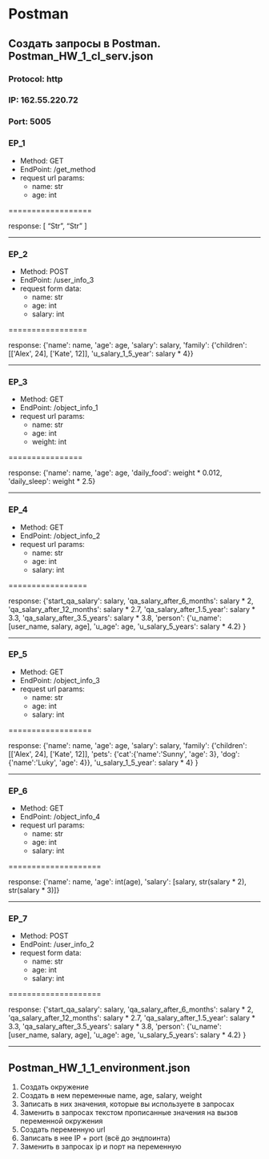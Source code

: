 # Postman
## Создать запросы в Postman. Postman_HW_1_cl_serv.json
### Protocol: http
### IP: 162.55.220.72
### Port: 5005

### EP_1
* Method: GET
* EndPoint: /get_method
* request url params: 
    + name: str
    + age: int

==================

response: 
[
    “Str”,
    “Str”
]

*****************


### EP_2
* Method: POST
* EndPoint: /user_info_3
* request form data: 
    + name: str
    + age: int
    + salary: int

=================

response: 
{'name': name,
          'age': age,
          'salary': salary,
          'family': {'children': [['Alex', 24], ['Kate', 12]],
                     'u_salary_1_5_year': salary * 4}}


****************

### EP_3
* Method: GET
* EndPoint: /object_info_1
* request url params: 
    + name: str
    + age: int
    + weight: int

================

response: 
{'name': name,
          'age': age,
          'daily_food': weight * 0.012,
          'daily_sleep': weight * 2.5}


*****************

### EP_4
* Method: GET
* EndPoint: /object_info_2
* request url params: 
    + name: str
    + age: int
    + salary: int

=================

response: 
{'start_qa_salary': salary,
          'qa_salary_after_6_months': salary * 2,
          'qa_salary_after_12_months': salary * 2.7,
          'qa_salary_after_1.5_year': salary * 3.3,
          'qa_salary_after_3.5_years': salary * 3.8,
          'person': {'u_name': [user_name, salary, age],
                     'u_age': age,
                     'u_salary_5_years': salary * 4.2}
          }


******************

### EP_5
* Method: GET
* EndPoint: /object_info_3
* request url params: 
    + name: str
    + age: int
    + salary: int

==================

response: 
{'name': name,
          'age': age,
          'salary': salary,
          'family': {'children': [['Alex', 24], ['Kate', 12]],
                     'pets': {'cat':{'name':'Sunny',
                                     'age': 3},
                              'dog':{'name':'Luky',
                                     'age': 4}},
                     'u_salary_1_5_year': salary * 4}
          }


*******************

### EP_6
* Method: GET
* EndPoint: /object_info_4
* request url params: 
    + name: str
    + age: int
    + salary: int

====================

response: 
{'name': name,
          'age': int(age),
          'salary': [salary, str(salary * 2), str(salary * 3)]}


********************

### EP_7
* Method: POST
* EndPoint: /user_info_2
* request form data: 
    + name: str
    + age: int
    + salary: int

====================

response: 
{'start_qa_salary': salary,
          'qa_salary_after_6_months': salary * 2,
          'qa_salary_after_12_months': salary * 2.7,
          'qa_salary_after_1.5_year': salary * 3.3,
          'qa_salary_after_3.5_years': salary * 3.8,
          'person': {'u_name': [user_name, salary, age],
                     'u_age': age,
                     'u_salary_5_years': salary * 4.2}
          }

**********************
          
## Postman_HW_1_1_environment.json
1. Создать окружение
2. Создать в нем переменные name, age, salary, weight
3. Записать в них значения, которые вы используете в запросах
4. Заменить в запросах текстом прописанные значения на вызов переменной окружения
5. Создать переменную url
6. Записать в нее IP + port (всё до эндпоинта)
7. Заменить в запросах ip и порт на переменную

